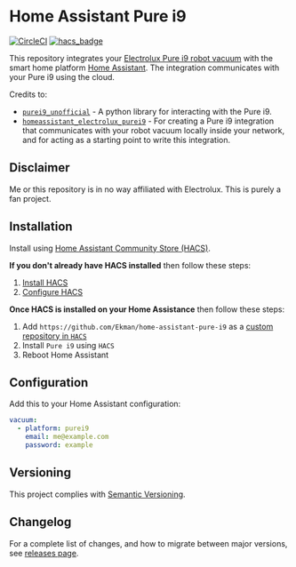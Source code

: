 # Home Assistant Pure i9

[![CircleCI](https://circleci.com/gh/Ekman/home-assistant-pure-i9/tree/master.svg?style=svg)](https://circleci.com/gh/Ekman/home-assistant-pure-i9/tree/master)
[![hacs_badge](https://img.shields.io/badge/HACS-Custom-orange.svg)](https://github.com/custom-components/hacs)

This repository integrates your [Electrolux Pure i9 robot vacuum](https://www.electrolux.se/wellbeing/discover/robot-vacuum-cleaner-purei9/) with the smart home platform [Home Assistant](https://www.home-assistant.io/). The integration communicates with your Pure i9 using the cloud.

Credits to:

* [`purei9_unofficial`](https://github.com/Phype/purei9_unofficial) - A python library for interacting with the Pure i9.
* [`homeassistant_electrolux_purei9`](https://github.com/anhaehne/homeassistant_electrolux_purei9) - For creating a Pure i9 integration that communicates with your robot vacuum locally inside your network, and for acting as a starting point to write this integration.

## Disclaimer

Me or this repository is in no way affiliated with Electrolux. This is purely a fan project.

## Installation

Install using [Home Assistant Community Store (HACS)](https://hacs.xyz/). 

**If you don't already have HACS installed** then follow these steps:

1. [Install HACS](https://hacs.xyz/docs/setup/prerequisites)
2. [Configure HACS](https://hacs.xyz/docs/configuration/basic)

**Once HACS is installed on your Home Assistance** then follow these steps:

1. Add `https://github.com/Ekman/home-assistant-pure-i9` as a [custom repository in `HACS`](https://hacs.xyz/docs/faq/custom_repositories/)
2. Install `Pure i9` using `HACS`
3. Reboot Home Assistant

## Configuration

Add this to your Home Assistant configuration:

``` yaml
vacuum:
  - platform: purei9
    email: me@example.com
    password: example
```

## Versioning

This project complies with [Semantic Versioning](https://semver.org/).

## Changelog

For a complete list of changes, and how to migrate between major versions, see [releases page](https://github.com/Ekman/home-assistant-pure-i9/releases).
